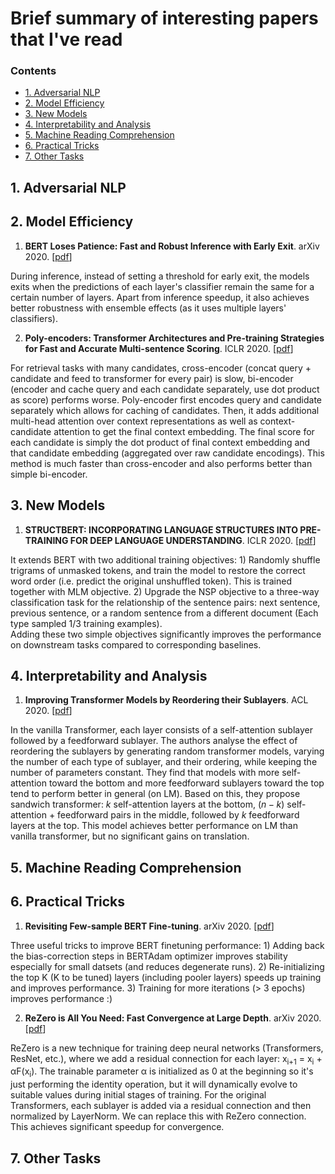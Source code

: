 # Brief summary of interesting papers that I've read 

### Contents

* [1. Adversarial NLP](#1-adversarial-nlp)
* [2. Model Efficiency](#2-model-efficiency)
* [3. New Models](#3-new-models)
* [4. Interpretability and Analysis](#4-interpreability-and-analysis)
* [5. Machine Reading Comprehension](#5-machine-reading-comprehension)
* [6. Practical Tricks](#6-practical-tricks)
* [7. Other Tasks](#7-other-tasks)

## 1. Adversarial NLP





## 2. Model Efficiency

1. **BERT Loses Patience: Fast and Robust Inference with Early Exit**. arXiv 2020. [[pdf](https://arxiv.org/abs/2006.04152)]

During inference, instead of setting a threshold for early exit, the models exits when the predictions of each layer's classifier remain the same for a certain number of layers. Apart from inference speedup, it also achieves better robustness with ensemble effects (as it uses multiple layers' classifiers).

2. **Poly-encoders: Transformer Architectures and Pre-training Strategies for Fast and Accurate Multi-sentence Scoring**. ICLR 2020. [[pdf](https://arxiv.org/abs/1905.01969)]

For retrieval tasks with many candidates, cross-encoder (concat query + candidate and feed to transformer for every pair) is slow, bi-encoder (encoder and cache query and each candidate separately, use dot product as score) performs worse. Poly-encoder first encodes query and candidate separately which allows for caching of candidates. Then, it adds additional multi-head attention over context representations as well as context-candidate attention to get the final context embedding. The final score for each candidate is simply the dot product of final context embedding and that candidate embedding (aggregated over raw candidate encodings). This method is much faster than cross-encoder and also performs better than simple bi-encoder.

## 3. New Models 

1. **STRUCTBERT: INCORPORATING LANGUAGE STRUCTURES INTO PRE-TRAINING FOR DEEP LANGUAGE UNDERSTANDING**. ICLR 2020. [[pdf](https://openreview.net/pdf?id=BJgQ4lSFPH)]

It extends BERT with two additional training objectives: 1) Randomly shuffle trigrams of unmasked tokens, and train the model to restore the correct word order (i.e. predict the original unshuffled token). This is trained together with MLM objective. 2) Upgrade the NSP objective to a three-way classification task for the relationship of the sentence pairs: next sentence, previous sentence, or a random sentence from a different document (Each type sampled 1/3 training examples).  
Adding these two simple objectives significantly improves the performance on downstream tasks compared to corresponding baselines.


## 4. Interpretability and Analysis

1. **Improving Transformer Models by Reordering their Sublayers**. ACL 2020. [[pdf](https://arxiv.org/pdf/1911.03864.pdf)]

In the vanilla Transformer, each layer consists of a self-attention sublayer followed by a feedforward sublayer. The authors analyse the effect of reordering the sublayers by generating random transformer models, varying the number of each type of sublayer, and their ordering, while keeping the number of parameters constant. They find that models with more self-attention toward the bottom and more feedforward sublayers toward the top tend to perform better in general (on LM). Based on this, they propose sandwich transformer: $k$ self-attention layers at the bottom, $(n-k)$ self-attention + feedforward pairs in the middle, followed by $k$ feedforward layers at the top. This model achieves better performance on LM than vanilla transformer, but no significant gains on translation. 

## 5. Machine Reading Comprehension




## 6. Practical Tricks

1. **Revisiting Few-sample BERT Fine-tuning**. arXiv 2020. [[pdf](https://arxiv.org/abs/2006.05987)]

Three useful tricks to improve BERT finetuning performance: 1) Adding back the bias-correction steps in BERTAdam optimizer improves stability especially for small datsets (and reduces degenerate runs). 2) Re-initializing the top K (K to be tuned) layers (including pooler layers) speeds up training and improves performance. 3) Training for more iterations (> 3 epochs) improves performance :)


2. **ReZero is All You Need: Fast Convergence at Large Depth**. arXiv 2020. [[pdf](https://arxiv.org/abs/2003.04887)]

ReZero is a new technique for training deep neural networks (Transformers, ResNet, etc.), where we add a residual connection for each layer: x<sub>i+1</sub> = x<sub>i</sub> + &alpha;F(x<sub>i</sub>). The trainable parameter &alpha; is initialized as 0 at the beginning so it's just performing the identity operation, but it will dynamically evolve to suitable values during initial stages of training. For the original Transformers, each sublayer is added via a residual connection and then normalized by LayerNorm. We can replace this with ReZero connection. This achieves significant speedup for convergence. 


## 7. Other Tasks






